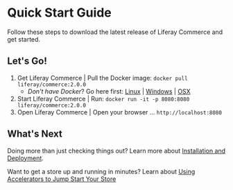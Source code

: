 # Quick Start Guide

Follow these steps to download the latest release of Liferay Commerce and get started.

## Let's Go!

1. Get Liferay Commerce | Pull the Docker image: `docker pull liferay/commerce:2.0.0`
    - _Don't have Docker_? Go here first: [Linux](https://docs.docker.com/install/linux/docker-ce/ubuntu/) | [Windows](https://docs.docker.com/docker-for-windows/install/) | [OSX](https://docs.docker.com/docker-for-mac/install/)
2. Start Liferay Commerce | Run: `docker run -it -p 8080:8080 liferay/commerce:2.0.0`
3. Open Liferay Commerce | Open your browser ... `http://localhost:8080`

## What's Next

Doing more than just checking things out? Learn more about [Installation and Deployment]().

Want to get a store up and running in minutes? Learn about [Using Accelerators to Jump Start Your Store]()
